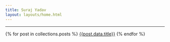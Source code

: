 ```yaml
---
title: Suraj Yadav
layout: layouts/home.html
---
```

<user-avatar 
    name="SURAJ YADAV" 
    image="/images/profile_bw.webp" 
    title="Oddball Software Creator and a Hobbyist Artist">
</user-avatar>

<hr />

{% for post in collections.posts %}
<a href="{{post.url}}">{{post.data.title}}</a>
{% endfor %}
